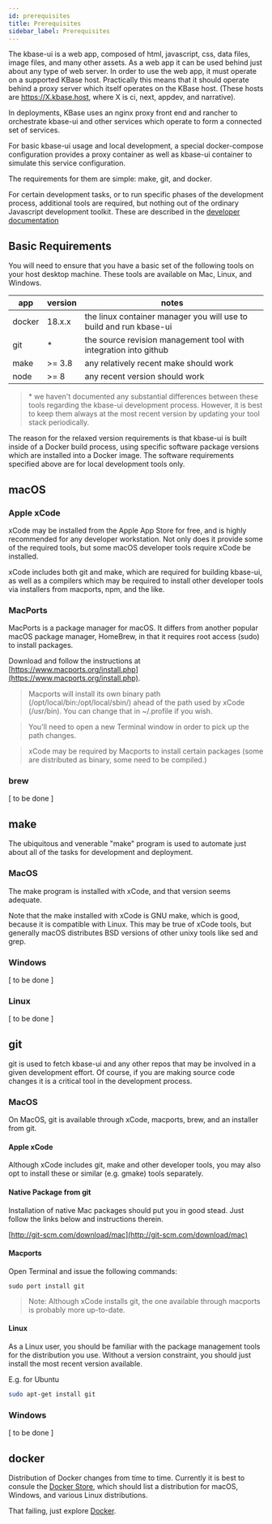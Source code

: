 ```yaml
---
id: prerequisites
title: Prerequisites
sidebar_label: Prerequisites
---
```


The kbase-ui is a web app, composed of html, javascript, css, data files, image files, and many other assets. As a web app it can be used behind just about any type of web server. In order to use the web app, it must operate on a supported KBase host. Practically this means that it should operate behind a proxy server which itself operates on the KBase host. (These hosts are https://X.kbase.host, where X is ci, next, appdev, and narrative).

In deployments, KBase uses an nginx proxy front end and rancher to orchestrate kbase-ui and other services which operate to form a connected set of services.

For basic kbase-ui usage and local development, a special docker-compose configuration provides a proxy container as well as kbase-ui container to simulate this service configuration.

The requirements for them are simple: make, git, and docker.

For certain development tasks, or to run specific phases of the development process, additional tools are required, but nothing out of the ordinary Javascript development toolkit. These are described in the [developer documentation](../development/README.md)

## Basic Requirements

You will need to ensure that you have a basic set of the following tools on your host desktop machine. These tools are available on Mac, Linux, and Windows.

| app    | version | notes                                                              |
| ------ | ------- | ------------------------------------------------------------------ |
| docker | 18.x.x  | the linux container manager you will use to build and run kbase-ui |
| git    | \*      | the source revision management tool with integration into github   |
| make   | >= 3.8  | any relatively recent make should work                             |
| node   | >= 8    | any recent version should work                                     |

> \* we haven't documented any substantial differences between these tools regarding the kbase-ui development process. However, it is best to keep them always at the most recent version by updating your tool stack periodically.

The reason for the relaxed version requirements is that kbase-ui is built inside of a Docker build process, using specific software package versions which are installed into a Docker image. The software requirements specified above are for local development tools only.

## macOS

### Apple xCode

xCode may be installed from the Apple App Store for free, and is highly recommended for any developer workstation. Not only does it provide some of the required tools, but some macOS developer tools require xCode be installed.

xCode includes both git and make, which are required for building kbase-ui, as well as a compilers which may be required to install other developer tools via installers from macports, npm, and the like.

### MacPorts

MacPorts is a package manager for macOS. It differs from another popular macOS package manager, HomeBrew, in that it requires root access (sudo) to install packages.

Download and follow the instructions at [https://www.macports.org/install.php](https://www.macports.org/install.php).

> Macports will install its own binary path (/opt/local/bin:/opt/local/sbin/) ahead of the path used by xCode (/usr/bin). You can change that in ~/.profile if you wish.

> You'll need to open a new Terminal window in order to pick up the path changes.

> xCode may be required by Macports to install certain packages (some are distributed as binary, some need to be compiled.)

### brew

[ to be done ]

## make

The ubiquitous and venerable "make" program is used to automate just about all of the tasks for development and deployment.

### MacOS

The make program is installed with xCode, and that version seems adequate.

Note that the make installed with xCode is GNU make, which is good, because it is compatible with Linux. This may be true of xCode tools, but generally macOS distributes BSD versions of other unixy tools like sed and grep.

### Windows

[ to be done ]

### Linux

[ to be done ]

## git

git is used to fetch kbase-ui and any other repos that may be involved in a given development effort. Of course, if you are making source code changes it is a critical tool in the development process.

### MacOS

On MacOS, git is available through xCode, macports, brew, and an installer from git.

#### Apple xCode

Although xCode includes git, make and other developer tools, you may also opt to install these or similar (e.g. gmake) tools separately.

#### Native Package from git

Installation of native Mac packages should put you in good stead. Just follow the links below and instructions therein.

[http://git-scm.com/download/mac](http://git-scm.com/download/mac)

#### Macports

Open Terminal and issue the following commands:

```
sudo port install git
```

> Note: Although xCode installs git, the one available through macports is probably more up-to-date.

#### Linux

As a Linux user, you should be familiar with the package management tools for the distribution you use. Without a version constraint, you should just install the most recent version available.

E.g. for Ubuntu

```bash
sudo apt-get install git
```

### Windows

[ to be done ]

## docker

Distribution of Docker changes from time to time. Currently it is best to consule the [Docker Store](https://store.docker.com/search?type=edition&offering=community), which should list a distribution for macOS, Windows, and various Linux distributions.

That failing, just explore [Docker](https://docker.com).
